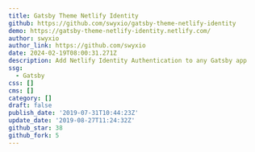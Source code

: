```yaml
---
title: Gatsby Theme Netlify Identity
github: https://github.com/swyxio/gatsby-theme-netlify-identity
demo: https://gatsby-theme-netlify-identity.netlify.com/
author: swyxio
author_link: https://github.com/swyxio
date: 2024-02-19T08:00:31.271Z
description: Add Netlify Identity Authentication to any Gatsby app
ssg:
  - Gatsby
css: []
cms: []
category: []
draft: false
publish_date: '2019-07-31T10:44:23Z'
update_date: '2019-08-27T11:24:32Z'
github_star: 38
github_fork: 5
---
```

